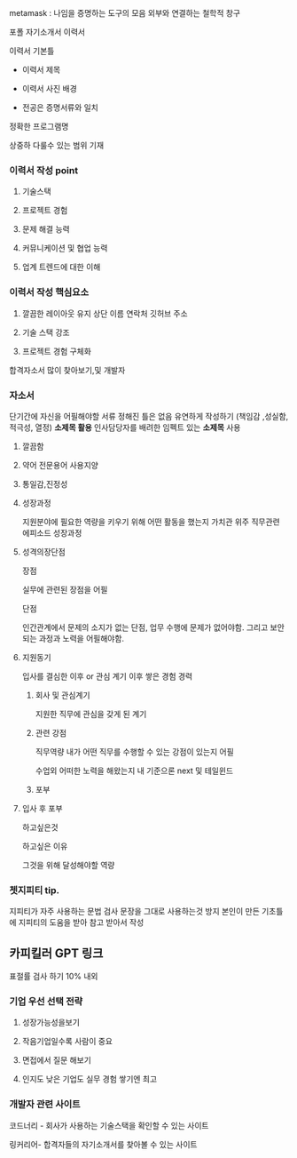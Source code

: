 metamask : 나임을 증명하는 도구의 모음 외부와 연결하는 철학적 창구


포폴 자기소개서 이력서

이력서 기본틀

- 이력서 제목
- 이력서 사진 배경

- 전공은 증명서류와 일치

정확한 프로그램명

상중하 다룰수 있는 범위 기재

### 이력서 작성 point

1. 기술스택

2. 프로젝트 경험

3. 문제 해결 능력

4. 커뮤니케이션 및 협업 능력

5. 업계 트렌드에 대한 이해

### 이력서 작성 핵심요소

1. 깔끔한 레이아웃 유지
    상단 이름 연락처 깃허브 주소

2. 기술 스택 강조

3. 프로젝트 경험 구체화


합격자소서 많이 찾아보기,및 개발자


### 자소서

 단기간에 자신을 어필해야할 서류
    정해진 틀은 없음 유연하게 작성하기
    (책임감 ,성실함, 적극성, 열정)
**소제목 활용**
인사담당자를 배려한 임펙트 있는 **소제목** 사용
1. 깔끔함
2. 약어 전문용어 사용지양
3. 통일감,진정성


1. 성장과정

    지원분야에 필요한 역량을 키우기 위해 어떤 활동을 했는지
    가치관 위주
    직무관련 에피소드 
    성장과정 

2. 성격의장단점

    장점 

    실무에 관련된 장점을 어필


    단점 

    인간관계에서 문제의 소지가 없는 단점, 업무 수행에 문제가 없어야함.
    그리고 보안되는 과정과 노력을 어필해야함.

3. 지원동기

    입사를 결심한 이후 or 관심 계기 이후 쌓은 경험 경력
    1. 회사 및 관심계기

        지원한 직무에 관심을 갖게 된 계기

    2. 관련 강점

        직무역량 
            내가 어떤 직무를 수행할 수 있는 강점이 있는지 어필

        수업외 어떠한 노력을 해왔는지
            내 기준으론 next 및 테일윈드
    3. 포부

4. 입사 후 포부

    하고싶은것

    하고싶은 이유

    그것을 위해 달성해야할 역량




### 쳇지피티 tip.
지피티가 자주 사용하는 문법 검사 문장을 그대로 사용하는것 방지 
본인이 만든 기초틀에 지피티의 도움을 받아 참고 받아서 작성

## 카피킬러 GPT 링크
표절률 검사 하기 10% 내외




### 기업 우선 선택 전략

1. 성장가능성을보기

2. 작음기업일수록 사람이 중요

3. 면접에서 질문 해보기

4. 인지도 낮은 기업도 실무 경험 쌓기엔 최고


### 개발자 관련 사이트

코드너리 - 회사가 사용하는 기술스택을 확인할 수 있는 사이트

링커리어- 합격자들의 자기소개서를 찾아볼 수 있는 사이트